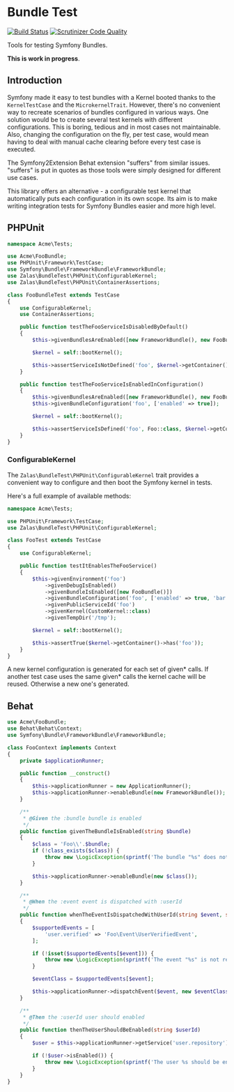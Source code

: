 # Bundle Test

[![Build Status](https://travis-ci.org/jakzal/bundle-test.svg?branch=master)](https://travis-ci.org/jakzal/bundle-test)
[![Scrutinizer Code Quality](https://scrutinizer-ci.com/g/jakzal/bundle-test/badges/quality-score.png?b=master)](https://scrutinizer-ci.com/g/jakzal/bundle-test/?branch=master)

Tools for testing Symfony Bundles.

**This is work in progress**.

## Introduction

Symfony made it easy to test bundles with a Kernel booted thanks to the `KernelTestCase` and the `MicrokernelTrait`.
However, there's no convenient way to recreate scenarios of bundles configured in various ways.
One solution would be to create several test kernels with different configurations. This is boring, tedious and in most
cases not maintainable. Also, changing the configuration on the fly, per test case, would mean having to deal
with manual cache clearing before every test case is executed.

The Symfony2Extension Behat extension "suffers" from similar issues. "suffers" is put in quotes as those tools
were simply designed for different use cases.

This library offers an alternative - a configurable test kernel that automatically puts each configuration in its own scope.
Its aim is to make writing integration tests for Symfony Bundles easier and more high level.

## PHPUnit

```php
namespace Acme\Tests;

use Acme\FooBundle;
use PHPUnit\Framework\TestCase;
use Symfony\Bundle\FrameworkBundle\FrameworkBundle;
use Zalas\BundleTest\PHPUnit\ConfigurableKernel;
use Zalas\BundleTest\PHPUnit\ContainerAssertions;

class FooBundleTest extends TestCase
{
    use ConfigurableKernel;
    use ContainerAssertions;

    public function testTheFooServiceIsDisabledByDefault()
    {
        $this->givenBundlesAreEnabled([new FrameworkBundle(), new FooBundle()]);

        $kernel = self::bootKernel();

        $this->assertServiceIsNotDefined('foo', $kernel->getContainer());
    }

    public function testTheFooServiceIsEnabledInConfiguration()
    {
        $this->givenBundlesAreEnabled([new FrameworkBundle(), new FooBundle()]);
        $this->givenBundleConfiguration('foo', ['enabled' => true]);

        $kernel = self::bootKernel();

        $this->assertServiceIsDefined('foo', Foo::class, $kernel->getContainer());
    }
}
```

### ConfigurableKernel

The `Zalas\BundleTest\PHPUnit\ConfigurableKernel` trait provides a convenient way to configure and then boot the
Symfony kernel in tests.

Here's a full example of available methods:

```php
namespace Acme\Tests;

use PHPUnit\Framework\TestCase;
use Zalas\BundleTest\PHPUnit\ConfigurableKernel;

class FooTest extends TestCase
{
    use ConfigurableKernel;

    public function testItEnablesTheFooService()
    {
        $this->givenEnvironment('foo')
            ->givenDebugIsEnabled()
            ->givenBundleIsEnabled([new FooBundle()])
            ->givenBundleConfiguration('foo', ['enabled' => true, 'bar' => 'baz'])
            ->givenPublicServiceId('foo')
            ->givenKernel(CustomKernel::class)
            ->givenTempDir('/tmp');

        $kernel = self::bootKernel();

        $this->assertTrue($kernel->getContainer()->has('foo'));
    }
}
```

A new kernel configuration is generated for each set of given* calls. If another test case uses the same
given* calls the kernel cache will be reused. Otherwise a new one's generated.

## Behat

```php
use Acme\FooBundle;
use Behat\Behat\Context;
use Symfony\Bundle\FrameworkBundle\FrameworkBundle;

class FooContext implements Context
{
    private $applicationRunner;

    public function __construct()
    {
        $this->applicationRunner = new ApplicationRunner();
        $this->applicationRunner->enableBundle(new FrameworkBundle());
    }

    /**
     * @Given the :bundle bundle is enabled
     */
    public function givenTheBundleIsEnabled(string $bundle)
    {
        $class = 'Foo\\'.$bundle;
        if (!class_exists($class)) {
            throw new \LogicException(sprintf('The bundle "%s" does not exist.', $class));
        }

        $this->applicationRunner->enableBundle(new $class());
    }

    /**
     * @When the :event event is dispatched with :userId
     */
    public function whenTheEventIsDispatchedWithUserId(string $event, string $userId)
    {
        $supportedEvents = [
            'user.verified' => 'Foo\Event\UserVerifiedEvent',
        ];

        if (!isset($supportedEvents[$event])) {
            throw new \LogicException(sprintf('The event "%s" is not recognised.', $event));
        }

        $eventClass = $supportedEvents[$event];

        $this->applicationRunner->dispatchEvent($event, new $eventClass($userId));
    }

    /**
     * @Then the :userId user should enabled
     */
    public function thenTheUserShouldBeEnabled(string $userId)
    {
        $user = $this->applicationRunner->getService('user.repository')->find($userId);

        if (!$user->isEnabled()) {
            throw new \LogicException(sprintf('The user %s should be enabled', $userId));
        }
    }
}
```
